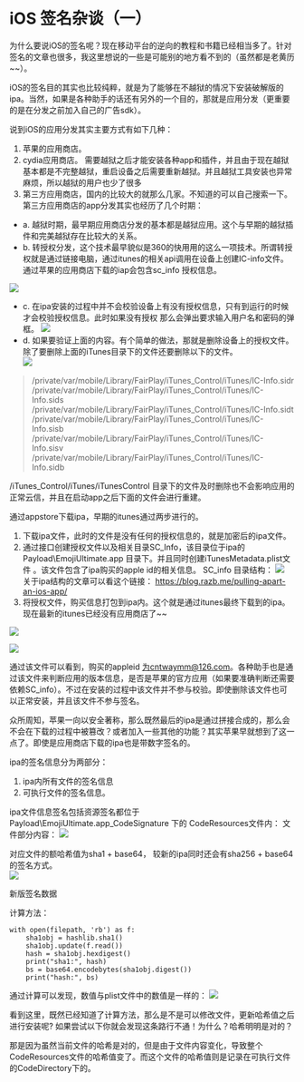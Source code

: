 iOS 签名杂谈（一）
====

为什么要说iOS的签名呢？现在移动平台的逆向的教程和书籍已经相当多了。针对签名的文章也很多，我这里想说的一些是可能别的地方看不到的（虽然都是老黄历~~）。

iOS的签名目的其实也比较纯粹，就是为了能够在不越狱的情况下安装破解版的ipa。当然，如果是各种助手的话还有另外的一个目的，那就是应用分发（更重要的是在分发之前加入自己的广告sdk）。

说到iOS的应用分发其实主要方式有如下几种：
1. 苹果的应用商店。
2. cydia应用商店。 需要越狱之后才能安装各种app和插件，并且由于现在越狱基本都是不完整越狱，重启设备之后需要重新越狱。并且越狱工具安装也异常麻烦，所以越狱的用户也少了很多
3. 第三方应用商店，国内的比较大的就那么几家。不知道的可以自己搜索一下。
第三方应用商店的app分发其实也经历了几个时期：  
- a. 越狱时期，最早期应用商店分发的基本都是越狱应用。这个与早期的越狱插件和完美越狱存在比较大的关系。  
- b. 转授权分发，这个技术最早貌似是360的快用用的这么一项技术。所谓转授权就是通过链接电脑，通过itunes的相关api调用在设备上创建IC-info文件。通过苹果的应用商店下载的iap会包含sc_info
授权信息。

![](screenshot/ic-info.jpg)
- c. 在ipa安装的过程中并不会校验设备上有没有授权信息，只有到运行的时候才会校验授权信息。此时如果没有授权 那么会弹出要求输入用户名和密码的弹框。
![](screenshot/input_password.PNG)  
- d. 如果要验证上面的内容。有个简单的做法，那就是删除设备上的授权文件。除了要删除上面的iTunes目录下的文件还要删除以下的文件。  
![](screenshot/remove.jpg)  

> /private/var/mobile/Library/FairPlay/iTunes_Control/iTunes/IC-Info.sidr  
> /private/var/mobile/Library/FairPlay/iTunes_Control/iTunes/IC-Info.sids  
> /private/var/mobile/Library/FairPlay/iTunes_Control/iTunes/IC-Info.sidt   
> /private/var/mobile/Library/FairPlay/iTunes_Control/iTunes/IC-Info.sisb  
> /private/var/mobile/Library/FairPlay/iTunes_Control/iTunes/IC-Info.sisv  
> /private/var/mobile/Library/FairPlay/iTunes_Control/iTunes/IC-Info.sidb  

/iTunes_Control/iTunes/iTunesControl 目录下的文件及时删除也不会影响应用的正常云信，并且在启动app之后下面的文件会进行重建。
  
通过appstore下载ipa，早期的itunes通过两步进行的。
1. 下载ipa文件，此时的文件是没有任何的授权信息的，就是加密后的ipa文件。
2. 通过接口创建授权文件以及相关目录SC_Info，该目录位于ipa的Payload\EmojiUltimate.app 目录下。并且同时创建iTunesMetadata.plist文件
 。该文件包含了ipa购买的apple id的相关信息。
 SC_info 目录结构：
 ![](screenshot/dir.jpg)
 关于ipa结构的文章可以看这个链接： https://blog.razb.me/pulling-apart-an-ios-app/  
3. 将授权文件，购买信息打包到ipa内。这个就是通过itunes最终下载到的ipa。现在最新的itunes已经没有应用商店了~~  

![](screenshot/sc-info.jpg)

![](screenshot/itunesmetadata.jpg)

通过该文件可以看到，购买的appleid 为cntwaymm@126.com。各种助手也是通过该文件来判断应用的版本信息，是否是苹果的官方应用（如果要准确判断还需要依赖SC_info）。不过在安装的过程中该文件并不参与校验。即使删除该文件也可以正常安装，并且该文件不参与签名。

众所周知，苹果一向以安全著称，那么既然最后的ipa是通过拼接合成的，那么会不会在下载的过程中被篡改？或者加入一些其他的功能？其实苹果早就想到了这一点了。即使是应用商店下载的ipa也是带数字签名的。  

ipa的签名信息分为两部分：
1. ipa内所有文件的签名信息 
2. 可执行文件的签名信息。

ipa文件信息签名包括资源签名都位于Payload\EmojiUltimate.app\_CodeSignature 下的 CodeResources文件内：
文件部分内容：
![](screenshot/coderesource.jpg)

对应文件的额哈希值为sha1 + base64， 较新的ipa同时还会有sha256 + base64的签名方式。  
![](screenshot/sha256.jpg)

新版签名数据

计算方法： 

    with open(filepath, 'rb') as f:
        sha1obj = hashlib.sha1()
        sha1obj.update(f.read())
        hash = sha1obj.hexdigest()
        print("sha1:", hash)
        bs = base64.encodebytes(sha1obj.digest())
        print("hash:", bs)
        
通过计算可以发现，数值与plist文件中的数值是一样的：
![](screenshot/sha1.jpg)

看到这里，既然已经知道了计算方法，那么是不是可以修改文件，更新哈希值之后进行安装呢? 如果尝试以下你就会发现这条路行不通！为什么？哈希明明是对的？

那是因为虽然当前文件的哈希是对的，但是由于文件内容变化，导致整个CodeResources文件的哈希值变了。而这个文件的哈希值则是记录在可执行文件的CodeDirectory下的。



